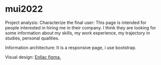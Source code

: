 # mui2022

Project analysis:
  Characterize the final user:
    This page is intended for people interested in hiring me in their company. I think they are looking for some information about my skills, my work experience, my trajectory in studies, personal qualities.
    
  Information architecture:
    It is a responsive page, i use bootstrap.
    
  Visual design: 
    [Enllaç figma.](https://www.figma.com/file/JoROMZaFpaWB0ZIxX6L2V9/CVOCTAVI?node-id=0%3A1)
